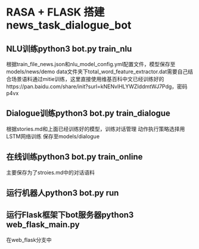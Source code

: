 # RASA + FLASK 搭建 news_task_dialogue_bot

## NLU训练python3 bot.py train_nlu
根据train_file_news.json和nlu_model_config.yml配置文件，模型保存至models/news/demo
data文件夹下total_word_feature_extractor.dat需要自己结合场景语料通过mitie训练，这里直接使用维基百科中文已经训练好的https://pan.baidu.com/share/init?surl=kNENvlHLYWZIddmtWJ7Pdg，密码p4vx

## Dialogue训练python3 bot.py train_dialogue
根据stories.md和上面已经训练好的模型，训练对话管理
动作执行策略选择用LSTM网络训练
保存至models/dialogue

## 在线训练python3 bot.py train_online
主要保存为了stroies.md中的对话语料

## 运行机器人python3 bot.py run

## 运行Flask框架下bot服务器python3 web_flask_main.py
在web_flask分支中
